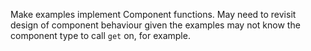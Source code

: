 Make examples implement Component functions. May need to revisit design of component behaviour given the examples may not know the component type to call `get` on, for example.
